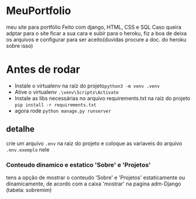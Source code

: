 # MeuPortfolio
meu site para portfólio 
Feito com django, HTML, CSS e SQL
Caso queira adptar para o site ficar a sua cara e subir para o heroku, fiz a boa de deixa os arquivos e configurar para ser aceito(duvidas procure a doc. do heroku sobre isso) 

# Antes de rodar
* Instale o virtualenv na raíz do projeto```python3 -m venv .venv```
* Ative o virtualenv ```.\venv\Scripts\Activate```
* Instale as libs necessárias no arquivo requirements.txt na raíz do projeto ```pip install -r requirements.txt```
* agora rode ```python manage.py runserver```

## detalhe
crie um arquivo ```.env``` na raiz do projeto e coloque as variaveis do arquivo ```.env.exemplo``` nele

### Conteudo dinamico e estatico 'Sobre' e 'Projetos'
tens a opção de mostrar o conteudo 'Sobre' e 'Projetos' estaticamente ou dinamicamente, de acordo com a caixa 'mostrar' na pagina adm-Django (tabela: sobremim)
